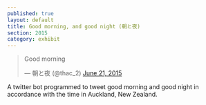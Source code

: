 ```yaml
---
published: true
layout: default
title: Good morning, and good night (朝と夜)
section: 2015
category: exhibit
---
```


<blockquote class="twitter-tweet" lang="en"><p lang="en" dir="ltr">Good morning</p>&mdash; 朝と夜 (@thac_2) <a href="https://twitter.com/thac_2/status/612689061409492992">June 21, 2015</a></blockquote>
<script async src="//platform.twitter.com/widgets.js" charset="utf-8"></script>

A twitter bot programmed to tweet good morning and good night in accordance with the time in Auckland, New Zealand.

<a class="twitter-timeline" data-dnt="true" href="https://twitter.com/thac_2" data-widget-id="612800415432753152" data-chrome="nofooter noborders noscrollbar"></a>
<script>!function(d,s,id){var js,fjs=d.getElementsByTagName(s)[0],p=/^http:/.test(d.location)?'http':'https';if(!d.getElementById(id)){js=d.createElement(s);js.id=id;js.src=p+"://platform.twitter.com/widgets.js";fjs.parentNode.insertBefore(js,fjs);}}(document,"script","twitter-wjs");</script>


